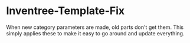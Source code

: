 # Inventree-Template-Fix

When new category parameters are made, old parts don't get them. This simply applies these to make it easy to go around and update everything.
